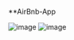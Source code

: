 **AirBnb-App

![image](https://github.com/ChenAhrak/AirBnb-App/assets/122440957/bebe7520-2174-4554-a049-740459d124d5)
![image](https://github.com/ChenAhrak/AirBnb-App/assets/122440957/070237db-3d33-4bf3-b928-1eb15560d452)



